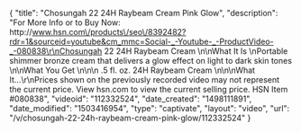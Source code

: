 {
    "title": "Chosungah 22 24H Raybeam Cream  Pink Glow",
    "description": "For More Info or to Buy Now: http:\/\/www.hsn.com\/products\/seo\/8392482?rdr=1&sourceid=youtube&cm_mmc=Social-_-Youtube-_-ProductVideo-_-080838\r\nChosungah 22 24H Raybeam Cream  \n\nWhat It Is \nPortable shimmer bronze cream that delivers a glow effect on light to dark skin tones \n\nWhat You Get \n\n\n    .5 fl. oz. 24H Raybeam Cream \n\n\nWhat It...\r\nPrices shown on the previously recorded video may not represent the current price.  View hsn.com to view the current selling price. HSN Item #080838",
    "videoid": "112332524",
    "date_created": "1498111891",
    "date_modified": "1503416954",
    "type": "captivate",
    "layout": "video",
    "url": "\/v\/chosungah-22-24h-raybeam-cream-pink-glow\/112332524"
}